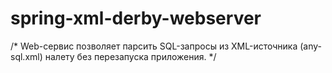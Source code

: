 # spring-xml-derby-webserver

/*
    Web-сервис позволяет парсить SQL-запросы из
    XML-источника (any-sql.xml) налету без перезапуска приложения.
*/